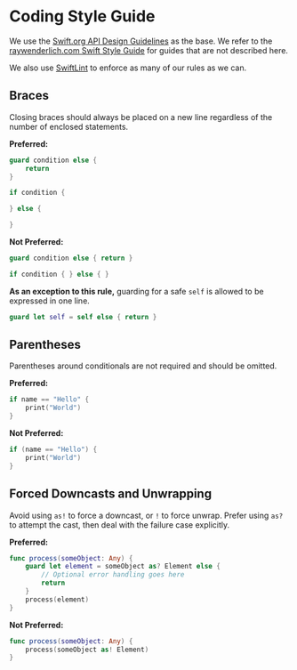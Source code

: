 # Coding Style Guide

We use the [Swift.org API Design Guidelines](https://swift.org/documentation/api-design-guidelines/) as the base. We refer to the [raywenderlich.com Swift Style Guide](https://github.com/raywenderlich/swift-style-guide/) for guides that are not described here.

We also use [SwiftLint](https://github.com/realm/SwiftLint) to enforce as many of our rules as we can. 

## Braces

Closing braces should always be placed on a new line regardless of the number of enclosed statements.

**Preferred:**

```swift
guard condition else {
    return
}

if condition {

} else {

}
```

**Not Preferred:**

```swift
guard condition else { return }

if condition { } else { }
```

**As an exception to this rule,** guarding for a safe `self` is allowed to be expressed in one line.
```swift
guard let self = self else { return }
```

## Parentheses

Parentheses around conditionals are not required and should be omitted.

**Preferred:**

```swift
if name == "Hello" {
    print("World")
}
```

**Not Preferred:**

```swift
if (name == "Hello") {
    print("World")
}
```

## Forced Downcasts and Unwrapping

Avoid using `as!` to force a downcast, or `!` to force unwrap. Prefer using `as?` to attempt the cast, then deal with the failure case explicitly.

**Preferred:**

```swift
func process(someObject: Any) {
    guard let element = someObject as? Element else {
        // Optional error handling goes here
        return
    }
    process(element)
}
```

**Not Preferred:**

```swift
func process(someObject: Any) {
    process(someObject as! Element)
}
```
